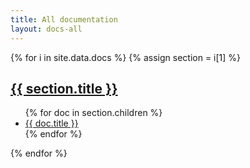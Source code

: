 ```yaml
---
title: All documentation
layout: docs-all
---
```


{% for i in site.data.docs %}
  {% assign section = i[1] %}
  <h2><a href="{{ section.url }}">{{ section.title }}</a></h2>
  <ul>
    {% for doc in section.children %}
      <li><a href="{{ doc.url }}">{{ doc.title }}</a></li>
    {% endfor %}
  </ul>
{% endfor %}
